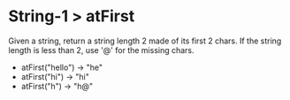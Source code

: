 # String-1 > atFirst

Given a string, return a string length 2 made of its first 2 chars. If the string length is less than 2, use '@' for the missing chars.

- atFirst("hello") → "he"
- atFirst("hi") → "hi"
- atFirst("h") → "h@"